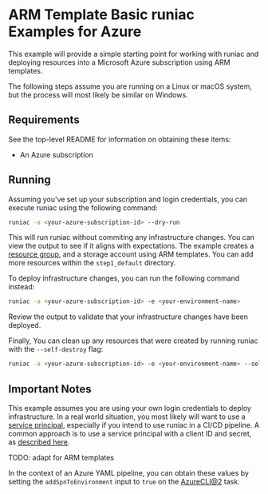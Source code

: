 # ARM Template Basic runiac Examples for Azure

This example will provide a simple starting point for working with runiac and deploying resources into
a Microsoft Azure subscription using ARM templates.

The following steps assume you are running on a Linux or macOS system, but the process will most likely be similar on Windows.

## Requirements

See the top-level README for information on obtaining these items:

- An Azure subscription

## Running

Assuming you've set up your subscription and login credentials, you can execute runiac using the following command:

```bash
runiac -a <your-azure-subscription-id> --dry-run
```

This will run runiac without commiting any infrastructure changes. You can view the output to see if it aligns with expectations. The example
creates a [resource group](https://registry.terraform.io/providers/hashicorp/azurerm/latest/docs/resources/resource_group), and a storage
account using ARM templates. You can add more resources within the `step1_default` directory.

To deploy infrastructure changes, you can run the following command instead:

```bash
runiac -a <your-azure-subscription-id> -e <your-environment-name>
```

Review the output to validate that your infrastructure changes have been deployed.

Finally, You can clean up any resources that were created by running runiac with the `--self-destroy` flag:

```bash
runiac -a <your-azure-subscription-id> -e <your-environment-name> --self-destroy
```

## Important Notes

This example assumes you are using your own login credentials to deploy infrastructure. In a real world situation, you most likely will
want to use a [service principal](https://docs.microsoft.com/en-us/azure/active-directory/develop/app-objects-and-service-principals), especially
if you intend to use runiac in a CI/CD pipeline. A common approach is to use a service principal with a client ID and secret, as 
[described here](https://registry.terraform.io/providers/hashicorp/azurerm/latest/docs/guides/service_principal_client_secret).

TODO: adapt for ARM templates

In the context of an Azure YAML pipeline, you can obtain these values by setting the `addSpnToEnvironment` input to `true` on the 
[AzureCLI@2](https://docs.microsoft.com/en-us/azure/devops/pipelines/tasks/deploy/azure-cli?view=azure-devops) task.
